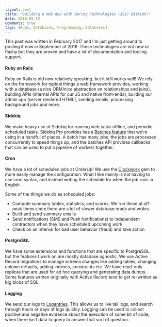```yaml
---
layout: post
title: "Building a Web App with Boring Technologies (2017 Edition)"
date: 2018-09-10
comments: true
tags: [Ruby, Databases, Programming, Databases]
---
```


This post was written in February 2017 and I'm just getting around to posting it now in September of 2018. These technologies are not new or flashy but they are proven and have a lot of documentation and tooling support.

#### Ruby on Rails

Ruby on Rails is old now relatively speaking, but it still works well! We rely on the framework for typical things a web framework provides, working with a database (a nice ORM/nice abstraction on relationships and joins), building APIs (internal APIs for our JS and native front-ends), building our admin app (server rendered HTML), sending emails, processing background jobs and more.

#### Sidekiq

We make heavy use of Sidekiq for running web tasks offline, and periodic scheduled tasks. Sidekiq Pro provides has a [Batches feature](https://github.com/mperham/sidekiq/wiki/Batches) that we're using in a handful of places. A batch has many jobs, the jobs are processed concurrently to speed things up, and the batches API provides callbacks that can be used to put a pipeline of workers together.

#### Cron 

We have a lot of scheduled jobs at OrderUp! We use the [Clockwork](https://github.com/Rykian/clockwork) gem to more easily manage the configuration. What I like mainly is not having to use cron syntax, and instead writing the schedule for when the job runs in English.

Some of the things we do as scheduled jobs:

* Compute summary tables, statistics, and scores. We run these at off-peak times since there are a lot of slower database reads and writes.
* Build and send summary emails
* Send notifications (SMS and Push Notifications) to independent contractors when they have scheduled upcoming work
* Check on an interval for bad user behavior (fraud) and take action

#### PostgreSQL

We have some extensions and functions that are specific to PostgreSQL, but the features I work on are mostly database agnostic. We use Active Record migrations to manage schema changes like adding tables, changing column defaults, adding indexes, constraints etc. We have read-only replicas that are used for ad hoc querying and generating data dumps. Some features written originally with Active Record tend to get re-written as big blobs of SQL.

#### Logging

We send our logs to [Logentries](http://logentries.com/). This allows us to live tail logs, and search through hours or days of logs quickly. Logging can be used to collect positive and negative evidence about the execution of some bit of code, when there isn't data to query to answer that sort of question.
